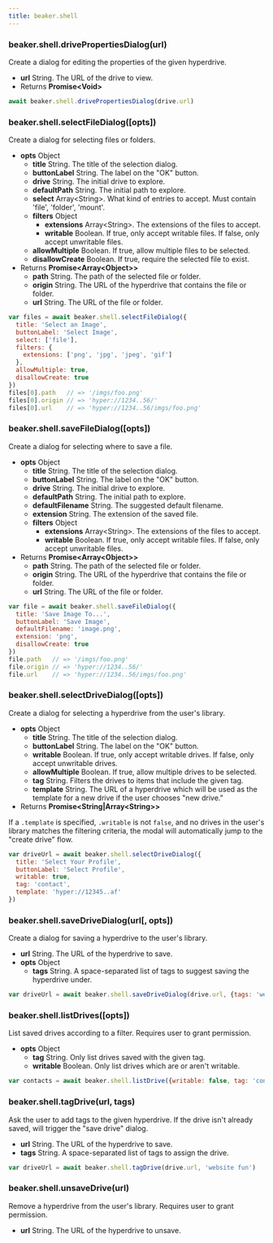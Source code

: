 ```yaml
---
title: beaker.shell
---
```


### beaker.shell.drivePropertiesDialog(url)

Create a dialog for editing the properties of the given hyperdrive.

* **url** String. The URL of the drive to view.
* Returns **Promise&lt;Void&gt;**

```javascript
await beaker.shell.drivePropertiesDialog(drive.url)
```

### beaker.shell.selectFileDialog(\[opts\])

Create a dialog for selecting files or folders.

* **opts** Object
  * **title** String. The title of the selection dialog.
  * **buttonLabel** String. The label on the "OK" button.
  * **drive** String. The initial drive to explore.
  * **defaultPath** String. The initial path to explore.
  * **select** Array&lt;String&gt;. What kind of entries to accept. Must contain 'file', 'folder', 'mount'.
  * **filters** Object
    * **extensions** Array&lt;String&gt;. The extensions of the files to accept.
    * **writable** Boolean. If true, only accept writable files. If false, only accept unwritable files.
  * **allowMultiple** Boolean. If true, allow multiple files to be selected.
  * **disallowCreate** Boolean. If true, require the selected file to exist.
* Returns **Promise&lt;Array&lt;Object&gt;&gt;**
  * **path** String. The path of the selected file or folder.
  * **origin** String. The URL of the hyperdrive that contains the file or folder.
  * **url** String. The URL of the file or folder.

```javascript
var files = await beaker.shell.selectFileDialog({
  title: 'Select an Image',
  buttonLabel: 'Select Image',
  select: ['file'],
  filters: {
    extensions: ['png', 'jpg', 'jpeg', 'gif']
  },
  allowMultiple: true,
  disallowCreate: true
})
files[0].path   // => '/imgs/foo.png'
files[0].origin // => 'hyper://1234..56/'
files[0].url    // => 'hyper://1234..56/imgs/foo.png'
```

### beaker.shell.saveFileDialog(\[opts\])

Create a dialog for selecting where to save a file.

* **opts** Object
  * **title** String. The title of the selection dialog.
  * **buttonLabel** String. The label on the "OK" button.
  * **drive** String. The initial drive to explore.
  * **defaultPath** String. The initial path to explore.
  * **defaultFilename** String. The suggested default filename.
  * **extension** String. The extension of the saved file.
  * **filters** Object
    * **extensions** Array&lt;String&gt;. The extensions of the files to accept.
    * **writable** Boolean. If true, only accept writable files. If false, only accept unwritable files.
* Returns **Promise&lt;Array&lt;Object&gt;&gt;**
  * **path** String. The path of the selected file or folder.
  * **origin** String. The URL of the hyperdrive that contains the file or folder.
  * **url** String. The URL of the file or folder.

```javascript
var file = await beaker.shell.saveFileDialog({
  title: 'Save Image To...',
  buttonLabel: 'Save Image',
  defaultFilename: 'image.png',
  extension: 'png',
  disallowCreate: true
})
file.path   // => '/imgs/foo.png'
file.origin // => 'hyper://1234..56/'
file.url    // => 'hyper://1234..56/imgs/foo.png'
```

### beaker.shell.selectDriveDialog(\[opts\])

Create a dialog for selecting a hyperdrive from the user's library.

* **opts** Object
  * **title** String. The title of the selection dialog.
  * **buttonLabel** String. The label on the "OK" button.
  * **writable** Boolean. If true, only accept writable drives. If false, only accept unwritable drives.
  * **allowMultiple** Boolean. If true, allow multiple drives to be selected.
  * **tag** String. Filters the drives to items that include the given tag.
  * **template** String. The URL of a hyperdrive which will be used as the template for a new drive if the user chooses "new drive."
* Returns **Promise&lt;String|Array&lt;String&gt;&gt;**

If a `.template` is specified, `.writable` is not `false`, and no drives in the user's library matches the filtering criteria, the modal will automatically jump to the "create drive" flow.

```javascript
var driveUrl = await beaker.shell.selectDriveDialog({
  title: 'Select Your Profile',
  buttonLabel: 'Select Profile',
  writable: true,
  tag: 'contact',
  template: 'hyper://12345..af'
})
```

### beaker.shell.saveDriveDialog(url\[, opts\])

Create a dialog for saving a hyperdrive to the user's library.

* **url** String. The URL of the hyperdrive to save.
* **opts** Object
  * **tags** String. A space-separated list of tags to suggest saving the hyperdrive under.

```javascript
var driveUrl = await beaker.shell.saveDriveDialog(drive.url, {tags: 'website fun'})
```

### beaker.shell.listDrives(\[opts\])

List saved drives according to a filter. Requires user to grant permission.

* **opts** Object
  * **tag** String. Only list drives saved with the given tag.
  * **writable** Boolean. Only list drives which are or aren't writable.


```javascript
var contacts = await beaker.shell.listDrive({writable: false, tag: 'contact'})
```

### beaker.shell.tagDrive(url, tags)

Ask the user to add tags to the given hyperdrive. If the drive isn't already saved, will trigger the "save drive" dialog.

* **url** String. The URL of the hyperdrive to save.
* **tags** String. A space-separated list of tags to assign the drive.

```javascript
var driveUrl = await beaker.shell.tagDrive(drive.url, 'website fun')
```

### beaker.shell.unsaveDrive(url)

Remove a hyperdrive from the user's library. Requires user to grant permission.

* **url** String. The URL of the hyperdrive to unsave.